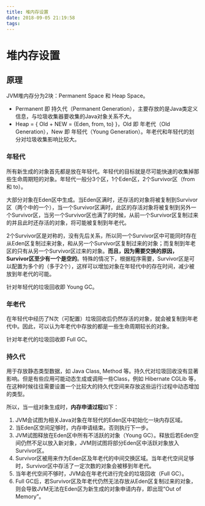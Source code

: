 ```yaml
---
title: 堆内存设置
date: 2018-09-05 21:19:58
tags:
---
```


# 堆内存设置

<!--more-->

## 原理

JVM堆内存分为2块：Permanent Space 和 Heap Space。

- Permanent 即 持久代（Permanent Generation），主要存放的是Java类定义信息，与垃圾收集器要收集的Java对象关系不大。
- Heap = { Old + NEW = {Eden, from, to} }，Old 即 年老代（Old Generation），New 即 年轻代（Young Generation）。年老代和年轻代的划分对垃圾收集影响比较大。

### 年轻代

所有新生成的对象首先都是放在年轻代。年轻代的目标就是尽可能快速的收集掉那些生命周期短的对象。年轻代一般分3个区，1个Eden区，2个Survivor区（from 和 to）。

大部分对象在Eden区中生成。当Eden区满时，还存活的对象将被复制到Survivor区（两个中的一个），当一个Survivor区满时，此区的存活对象将被复制到另外一个Survivor区，当另一个Survivor区也满了的时候，从前一个Survivor区复制过来的并且此时还存活的对象，将可能被复制到年老代。

2个Survivor区是对称的，没有先后关系，所以同一个Survivor区中可能同时存在从Eden区复制过来对象，和从另一个Survivor区复制过来的对象；而复制到年老区的只有从另一个Survivor区过来的对象。**而且，因为需要交换的原因，Survivor区至少有一个是空的**。特殊的情况下，根据程序需要，Survivor区是可以配置为多个的（多于2个），这样可以增加对象在年轻代中的存在时间，减少被放到年老代的可能。

针对年轻代的垃圾回收即 Young GC。

### 年老代

在年轻代中经历了N次（可配置）垃圾回收后仍然存活的对象，就会被复制到年老代中。因此，可以认为年老代中存放的都是一些生命周期较长的对象。

针对年老代的垃圾回收即 Full GC。

### 持久代

用于存放静态类型数据，如 Java Class, Method 等。持久代对垃圾回收没有显著影响。但是有些应用可能动态生成或调用一些Class，例如 Hibernate CGLib 等，在这种时候往往需要设置一个比较大的持久代空间来存放这些运行过程中动态增加的类型。

所以，当一组对象生成时，**内存申请过程**如下：

1. JVM会试图为相关Java对象在年轻代的Eden区中初始化一块内存区域。
2. 当Eden区空间足够时，内存申请结束。否则执行下一步。
3. JVM试图释放在Eden区中所有不活跃的对象（Young GC）。释放后若Eden空间仍然不足以放入新对象，JVM则试图将部分Eden区中活跃对象放入Survivor区。
4. Survivor区被用来作为Eden区及年老代的中间交换区域。当年老代空间足够时，Survivor区中存活了一定次数的对象会被移到年老代。
5. 当年老代空间不够时，JVM会在年老代进行完全的垃圾回收（Full GC）。
6. Full GC后，若Survivor区及年老代仍然无法存放从Eden区复制过来的对象，则会导致JVM无法在Eden区为新生成的对象申请内存，即出现“Out of Memory”。